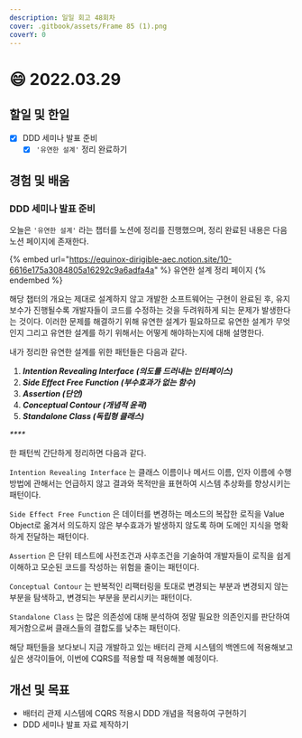 ```yaml
---
description: 일일 회고 48회차
cover: .gitbook/assets/Frame 85 (1).png
coverY: 0
---
```


# 😄 2022.03.29

## 할일 및 한일

* [x] DDD 세미나 발표 준비
  * [x] `'유연한 설계'` 정리 완료하기

## 경험 및 배움

### DDD 세미나 발표 준비

오늘은 `'유연한 설계'` 라는 챕터를 노션에 정리를 진행했으며, 정리 완료된 내용은 다음 노션 페이지에 존재한다.

{% embed url="https://equinox-dirigible-aec.notion.site/10-6616e175a3084805a16292c9a6adfa4a" %}
유연한 설계 정리 페이지
{% endembed %}



해당 챕터의 개요는 제대로 설계하지 않고 개발한 소프트웨어는 구현이 완료된 후, 유지보수가 진행될수록 개발자들이 코드를 수정하는 것을 두려워하게 되는 문제가 발생한다는 것이다. 이러한 문제를 해결하기 위해 유연한 설계가 필요하므로 유연한 설계가 무엇인지 그리고 유연한 설계를 하기 위해서는 어떻게 해야하는지에 대해 설명한다.



내가 정리한 유연한 설계를 위한 패턴들은 다음과 같다.

1. _**Intention Revealing Interface (의도를 드러내는 인터페이스)**_
2. _**Side Effect Free Function (부수효과가 없는 함수)**_
3. _**Assertion (단언)**_
4. _**Conceptual Contour (개념적 윤곽)**_
5. _**Standalone Class (독립형 클래스)**_

_****_

한 패턴씩 간단하게 정리하면 다음과 같다.

`Intention Revealing Interface` 는 클래스 이름이나 메서드 이름, 인자 이름에 수행 방법에 관해서는 언급하지 않고 결과와 목적만을 표현하여 시스템 추상화를 향상시키는 패턴이다.

`Side Effect Free Function` 은 데이터를 변경하는 메소드의 복잡한 로직을 Value Object로 옮겨서 의도하지 않은 부수효과가 발생하지 않도록 하며 도메인 지식을 명확하게 전달하는 패턴이다.

`Assertion` 은 단위 테스트에 사전조건과 사후조건을 기술하여 개발자들이 로직을 쉽게 이해하고 모순된 코드를 작성하는 위험을 줄이는 패턴이다.

`Conceptual Contour` 는 반복적인 리팩터링을 토대로 변경되는 부분과 변경되지 않는 부분을 탐색하고, 변경되는 부분을 분리시키는 패턴이다.

`Standalone Class` 는 많은 의존성에 대해 분석하여 정말 필요한 의존인지를 판단하여 제거함으로써 클래스들의 결합도를 낮추는 패턴이다.



해당 패턴들을 보다보니 지금 개발하고 있는 배터리 관제 시스템의 백엔드에 적용해보고 싶은 생각이들어, 이번에 CQRS를 적용할 때 적용해볼 예정이다.

## 개선 및 목표

* 배터리 관제 시스템에 CQRS 적용시 DDD 개념을 적용하여 구현하기
* DDD 세미나 발표 자료 제작하기
